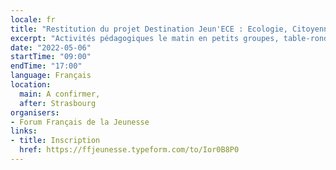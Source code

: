 ```yaml
---
locale: fr
title: "Restitution du projet Destination Jeun'ECE : Ecologie, Citoyenneté, Europe"
excerpt: "Activités pédagogiques le matin en petits groupes, table-rondes de restitution l'après-midi. Ouvert à tous les jeunes de 16 à 30 ans, Destination Jeun’ECE ce sont des découvertes et des échanges autour du logement, de l’emploi, des mobilités et de la consommation dans leurs dimensions inclusives et écologiques, tout ça à l’échelle européenne ! Pendant deux mois dans quatres villes, des jeunes ont travaillé sur des propositions qui seront dévoilées en présence de décideur·euse·s européen·ne·s."
date: "2022-05-06"
startTime: "09:00"
endTime: "17:00"
language: Français
location:
  main: A confirmer,
  after: Strasbourg
organisers:
- Forum Français de la Jeunesse
links:
- title: Inscription
  href: https://ffjeunesse.typeform.com/to/Ior0B8P0
---
```

